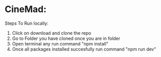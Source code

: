 # CineMad:

Steps To Run locally:

1. Click on download and clone the repo
2. Go to Folder you have cloned once you are in folder
3. Open terminal any run command "npm install"
4. Once all packages installed succesfully run command "npm run dev"
